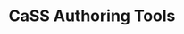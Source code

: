 ---
home: true
title: CaSS Authoring Tools
description: Documentation for CaSS Authoring Tools open source tools for authoring and managing competency frameworks.
heroImage: /cass-logo.png
heroText: CaSS Authoring Tools
tagline: A collaborative interface for managing your competency frameworks.
actionText: Get Started →
actionLink: /guide/
features:
- title: Collaborate with your team
  details: CaSS Authoring Tools supports user and group access to your authored competency frameworks.
- title: Customized Competency Properties
  details: Our Authoring Tools support your organizations unique needs.  Use our custom competency properties to customize the abilities of the authoring tool.
- title: Work with existing frameworks
  details: CaSS can import and export a variety of file format and types.  Start working with your existing data.
footer: Copyright © 2021 Eduworks Corporation
---